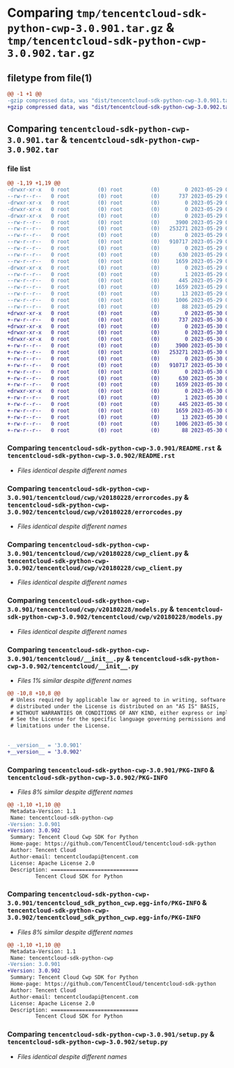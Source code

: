 # Comparing `tmp/tencentcloud-sdk-python-cwp-3.0.901.tar.gz` & `tmp/tencentcloud-sdk-python-cwp-3.0.902.tar.gz`

## filetype from file(1)

```diff
@@ -1 +1 @@
-gzip compressed data, was "dist/tencentcloud-sdk-python-cwp-3.0.901.tar", last modified: Mon May 29 02:24:54 2023, max compression
+gzip compressed data, was "dist/tencentcloud-sdk-python-cwp-3.0.902.tar", last modified: Tue May 30 00:20:35 2023, max compression
```

## Comparing `tencentcloud-sdk-python-cwp-3.0.901.tar` & `tencentcloud-sdk-python-cwp-3.0.902.tar`

### file list

```diff
@@ -1,19 +1,19 @@
-drwxr-xr-x   0 root         (0) root         (0)        0 2023-05-29 02:24:54.000000 tencentcloud-sdk-python-cwp-3.0.901/
--rw-r--r--   0 root         (0) root         (0)      737 2023-05-29 02:24:54.000000 tencentcloud-sdk-python-cwp-3.0.901/README.rst
-drwxr-xr-x   0 root         (0) root         (0)        0 2023-05-29 02:24:54.000000 tencentcloud-sdk-python-cwp-3.0.901/tencentcloud/
-drwxr-xr-x   0 root         (0) root         (0)        0 2023-05-29 02:24:54.000000 tencentcloud-sdk-python-cwp-3.0.901/tencentcloud/cwp/
-drwxr-xr-x   0 root         (0) root         (0)        0 2023-05-29 02:24:54.000000 tencentcloud-sdk-python-cwp-3.0.901/tencentcloud/cwp/v20180228/
--rw-r--r--   0 root         (0) root         (0)     3900 2023-05-29 02:24:54.000000 tencentcloud-sdk-python-cwp-3.0.901/tencentcloud/cwp/v20180228/errorcodes.py
--rw-r--r--   0 root         (0) root         (0)   253271 2023-05-29 02:24:54.000000 tencentcloud-sdk-python-cwp-3.0.901/tencentcloud/cwp/v20180228/cwp_client.py
--rw-r--r--   0 root         (0) root         (0)        0 2023-05-29 02:24:54.000000 tencentcloud-sdk-python-cwp-3.0.901/tencentcloud/cwp/v20180228/__init__.py
--rw-r--r--   0 root         (0) root         (0)   910717 2023-05-29 02:24:54.000000 tencentcloud-sdk-python-cwp-3.0.901/tencentcloud/cwp/v20180228/models.py
--rw-r--r--   0 root         (0) root         (0)        0 2023-05-29 02:24:54.000000 tencentcloud-sdk-python-cwp-3.0.901/tencentcloud/cwp/__init__.py
--rw-r--r--   0 root         (0) root         (0)      630 2023-05-29 02:24:54.000000 tencentcloud-sdk-python-cwp-3.0.901/tencentcloud/__init__.py
--rw-r--r--   0 root         (0) root         (0)     1659 2023-05-29 02:24:54.000000 tencentcloud-sdk-python-cwp-3.0.901/PKG-INFO
-drwxr-xr-x   0 root         (0) root         (0)        0 2023-05-29 02:24:54.000000 tencentcloud-sdk-python-cwp-3.0.901/tencentcloud_sdk_python_cwp.egg-info/
--rw-r--r--   0 root         (0) root         (0)        1 2023-05-29 02:24:54.000000 tencentcloud-sdk-python-cwp-3.0.901/tencentcloud_sdk_python_cwp.egg-info/dependency_links.txt
--rw-r--r--   0 root         (0) root         (0)      445 2023-05-29 02:24:54.000000 tencentcloud-sdk-python-cwp-3.0.901/tencentcloud_sdk_python_cwp.egg-info/SOURCES.txt
--rw-r--r--   0 root         (0) root         (0)     1659 2023-05-29 02:24:54.000000 tencentcloud-sdk-python-cwp-3.0.901/tencentcloud_sdk_python_cwp.egg-info/PKG-INFO
--rw-r--r--   0 root         (0) root         (0)       13 2023-05-29 02:24:54.000000 tencentcloud-sdk-python-cwp-3.0.901/tencentcloud_sdk_python_cwp.egg-info/top_level.txt
--rw-r--r--   0 root         (0) root         (0)     1006 2023-05-29 02:24:54.000000 tencentcloud-sdk-python-cwp-3.0.901/setup.py
--rw-r--r--   0 root         (0) root         (0)       88 2023-05-29 02:24:54.000000 tencentcloud-sdk-python-cwp-3.0.901/setup.cfg
+drwxr-xr-x   0 root         (0) root         (0)        0 2023-05-30 00:20:35.000000 tencentcloud-sdk-python-cwp-3.0.902/
+-rw-r--r--   0 root         (0) root         (0)      737 2023-05-30 00:20:35.000000 tencentcloud-sdk-python-cwp-3.0.902/README.rst
+drwxr-xr-x   0 root         (0) root         (0)        0 2023-05-30 00:20:35.000000 tencentcloud-sdk-python-cwp-3.0.902/tencentcloud/
+drwxr-xr-x   0 root         (0) root         (0)        0 2023-05-30 00:20:35.000000 tencentcloud-sdk-python-cwp-3.0.902/tencentcloud/cwp/
+drwxr-xr-x   0 root         (0) root         (0)        0 2023-05-30 00:20:35.000000 tencentcloud-sdk-python-cwp-3.0.902/tencentcloud/cwp/v20180228/
+-rw-r--r--   0 root         (0) root         (0)     3900 2023-05-30 00:20:35.000000 tencentcloud-sdk-python-cwp-3.0.902/tencentcloud/cwp/v20180228/errorcodes.py
+-rw-r--r--   0 root         (0) root         (0)   253271 2023-05-30 00:20:35.000000 tencentcloud-sdk-python-cwp-3.0.902/tencentcloud/cwp/v20180228/cwp_client.py
+-rw-r--r--   0 root         (0) root         (0)        0 2023-05-30 00:20:35.000000 tencentcloud-sdk-python-cwp-3.0.902/tencentcloud/cwp/v20180228/__init__.py
+-rw-r--r--   0 root         (0) root         (0)   910717 2023-05-30 00:20:35.000000 tencentcloud-sdk-python-cwp-3.0.902/tencentcloud/cwp/v20180228/models.py
+-rw-r--r--   0 root         (0) root         (0)        0 2023-05-30 00:20:35.000000 tencentcloud-sdk-python-cwp-3.0.902/tencentcloud/cwp/__init__.py
+-rw-r--r--   0 root         (0) root         (0)      630 2023-05-30 00:20:35.000000 tencentcloud-sdk-python-cwp-3.0.902/tencentcloud/__init__.py
+-rw-r--r--   0 root         (0) root         (0)     1659 2023-05-30 00:20:35.000000 tencentcloud-sdk-python-cwp-3.0.902/PKG-INFO
+drwxr-xr-x   0 root         (0) root         (0)        0 2023-05-30 00:20:35.000000 tencentcloud-sdk-python-cwp-3.0.902/tencentcloud_sdk_python_cwp.egg-info/
+-rw-r--r--   0 root         (0) root         (0)        1 2023-05-30 00:20:35.000000 tencentcloud-sdk-python-cwp-3.0.902/tencentcloud_sdk_python_cwp.egg-info/dependency_links.txt
+-rw-r--r--   0 root         (0) root         (0)      445 2023-05-30 00:20:35.000000 tencentcloud-sdk-python-cwp-3.0.902/tencentcloud_sdk_python_cwp.egg-info/SOURCES.txt
+-rw-r--r--   0 root         (0) root         (0)     1659 2023-05-30 00:20:35.000000 tencentcloud-sdk-python-cwp-3.0.902/tencentcloud_sdk_python_cwp.egg-info/PKG-INFO
+-rw-r--r--   0 root         (0) root         (0)       13 2023-05-30 00:20:35.000000 tencentcloud-sdk-python-cwp-3.0.902/tencentcloud_sdk_python_cwp.egg-info/top_level.txt
+-rw-r--r--   0 root         (0) root         (0)     1006 2023-05-30 00:20:35.000000 tencentcloud-sdk-python-cwp-3.0.902/setup.py
+-rw-r--r--   0 root         (0) root         (0)       88 2023-05-30 00:20:35.000000 tencentcloud-sdk-python-cwp-3.0.902/setup.cfg
```

### Comparing `tencentcloud-sdk-python-cwp-3.0.901/README.rst` & `tencentcloud-sdk-python-cwp-3.0.902/README.rst`

 * *Files identical despite different names*

### Comparing `tencentcloud-sdk-python-cwp-3.0.901/tencentcloud/cwp/v20180228/errorcodes.py` & `tencentcloud-sdk-python-cwp-3.0.902/tencentcloud/cwp/v20180228/errorcodes.py`

 * *Files identical despite different names*

### Comparing `tencentcloud-sdk-python-cwp-3.0.901/tencentcloud/cwp/v20180228/cwp_client.py` & `tencentcloud-sdk-python-cwp-3.0.902/tencentcloud/cwp/v20180228/cwp_client.py`

 * *Files identical despite different names*

### Comparing `tencentcloud-sdk-python-cwp-3.0.901/tencentcloud/cwp/v20180228/models.py` & `tencentcloud-sdk-python-cwp-3.0.902/tencentcloud/cwp/v20180228/models.py`

 * *Files identical despite different names*

### Comparing `tencentcloud-sdk-python-cwp-3.0.901/tencentcloud/__init__.py` & `tencentcloud-sdk-python-cwp-3.0.902/tencentcloud/__init__.py`

 * *Files 1% similar despite different names*

```diff
@@ -10,8 +10,8 @@
 # Unless required by applicable law or agreed to in writing, software
 # distributed under the License is distributed on an "AS IS" BASIS,
 # WITHOUT WARRANTIES OR CONDITIONS OF ANY KIND, either express or implied.
 # See the License for the specific language governing permissions and
 # limitations under the License.
 
 
-__version__ = '3.0.901'
+__version__ = '3.0.902'
```

### Comparing `tencentcloud-sdk-python-cwp-3.0.901/PKG-INFO` & `tencentcloud-sdk-python-cwp-3.0.902/PKG-INFO`

 * *Files 8% similar despite different names*

```diff
@@ -1,10 +1,10 @@
 Metadata-Version: 1.1
 Name: tencentcloud-sdk-python-cwp
-Version: 3.0.901
+Version: 3.0.902
 Summary: Tencent Cloud Cwp SDK for Python
 Home-page: https://github.com/TencentCloud/tencentcloud-sdk-python
 Author: Tencent Cloud
 Author-email: tencentcloudapi@tencent.com
 License: Apache License 2.0
 Description: ============================
         Tencent Cloud SDK for Python
```

### Comparing `tencentcloud-sdk-python-cwp-3.0.901/tencentcloud_sdk_python_cwp.egg-info/PKG-INFO` & `tencentcloud-sdk-python-cwp-3.0.902/tencentcloud_sdk_python_cwp.egg-info/PKG-INFO`

 * *Files 8% similar despite different names*

```diff
@@ -1,10 +1,10 @@
 Metadata-Version: 1.1
 Name: tencentcloud-sdk-python-cwp
-Version: 3.0.901
+Version: 3.0.902
 Summary: Tencent Cloud Cwp SDK for Python
 Home-page: https://github.com/TencentCloud/tencentcloud-sdk-python
 Author: Tencent Cloud
 Author-email: tencentcloudapi@tencent.com
 License: Apache License 2.0
 Description: ============================
         Tencent Cloud SDK for Python
```

### Comparing `tencentcloud-sdk-python-cwp-3.0.901/setup.py` & `tencentcloud-sdk-python-cwp-3.0.902/setup.py`

 * *Files identical despite different names*

